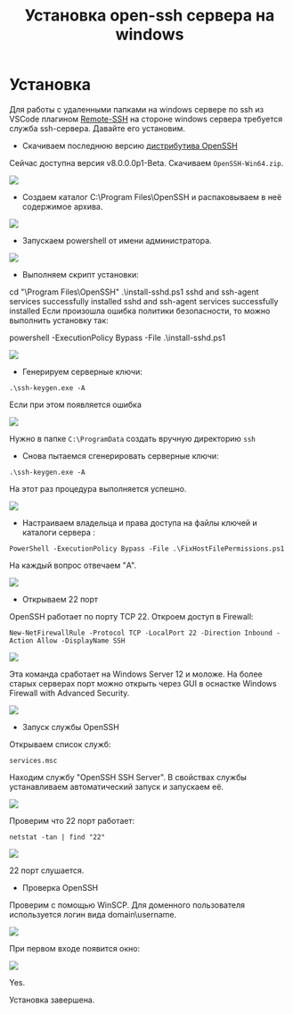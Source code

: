 ﻿---
book: world1c
title: Установка open-ssh сервера на windows
---

# Установка
Для работы с удаленными папками на windows сервере по ssh из VSCode плагином [Remote-SSH](https://github.com/Microsoft/vscode-remote-release) на стороне windows сервера требуется служба ssh-сервера. Давайте его установим.

- Скачиваем последнюю версию [дистрибутива OpenSSH](https://github.com/PowerShell/Win32-OpenSSH/releases)

Сейчас доступна версия v8.0.0.0p1-Beta. Скачиваем `OpenSSH-Win64.zip`.

![](https://lh3.googleusercontent.com/Aqkwx8NzHbuy71nwBWNhM6TrpRLz4eB8MEq6AxVGQC8Fo3xmuidvXm5vH3wVqydzGaUrkQG9Tloy9qr_Gxvl-VUlcMl1RIWyTlo4VLw7cgvs44TRNdsx9UtSVYeSuiX9PNcqIswDKKg=w2400)

- Создаем каталог C:\Program Files\OpenSSH и распаковываем в неё содержимое архива.

![](https://lh3.googleusercontent.com/LkfWMkwRNsdE31HVtB_vnCheVGuA6YTg5G7LSmpbHcLqF3WW3htK9tq2VgS3LeqnPVHl4idt5C_fJljMPu1EGVelJMEJnQ2X3p-H8H-P5SynuFA_MAYjiQiYJSChNonKWtTdZXdf-m0=w2400)

- Запускаем powershell от имени администратора.

![](https://lh3.googleusercontent.com/v5mWGOaF_DI60iCzzYQVVbxhOwioWIjdR3QteckDlOh6J04u7YLulKkwz1DZ6PJECoJBK368XM3wgUZoDvqFd3_ZRVDhk4riKUR5a_IlssbBzQDM4CRnRMQIwdLrYmLSn50_OTqzkvk=w2400)

- Выполняем скрипт установки:

cd "\Program Files\OpenSSH"
.\install-sshd.ps1
sshd and ssh-agent services successfully installed 
sshd and ssh-agent services successfully installed
Если произошла ошибка политики безопасности, то можно выполнить установку так:

powershell -ExecutionPolicy Bypass -File .\install-sshd.ps1

![](https://lh3.googleusercontent.com/0pYe8rH5nAQSTff5-S4V_8qH4q20jZVOfh2iXzwXQeSj_VETMyh5Fugng3yPcuFRp3wS0VkRAQwyOoi8uvKWuVFKAbyok9MRD08cZSQ9fS2s4yargPHU3vjp0oG6aVTRDbJnqdhyWII=w2400)

- Генерируем серверные ключи:

```
.\ssh-keygen.exe -A
```

Если при этом появляется ошибка

![](https://lh3.googleusercontent.com/pi-8wjVYghm3340GIYM2r874q8aV0g1Rfcqpu76S2fO_D_p8NKZSfFdESkU4H9UgzPM00R8bWdC8pdvuRI5stRZs7bcOZMuXJUjQ1VEv3nmCktsHreu5AYhOGEx43lTL4nyRDsUGdvQ=w2400)

Нужно в папке `C:\ProgramData` создать вручную директорию `ssh`

- Снова пытаемся сгенерировать серверные ключи:

```
.\ssh-keygen.exe -A
```

На этот раз процедура выполняется успешно.

![](https://lh3.googleusercontent.com/3CaMCuR08kDuOelVfLFxsWtcBg5n3gguqUqX2-b79lDiwV1-XY0yJMG2UZLsuHo1P-ltz71CWWIj7FAQnhNOeVjQ6jlbITSnenjiaQ98JQk8ZkCjRAhq5_9Hn-Wsih6-nJUYwjFSfjw=w2400)

- Настраиваем владельца и права доступа на файлы ключей и каталоги сервера :

```
PowerShell -ExecutionPolicy Bypass -File .\FixHostFilePermissions.ps1
```
На каждый вопрос отвечаем "A".


![](https://lh3.googleusercontent.com/PFWaQRkcrK0BkRn9ftBJvyT6Ck2dyuzw3SzncNdk_dFC6cWkEeaTFCETHZ8VRFZyZa2k7B4NBclwQGSqEj0k8qRj6spdQqMDel1VuFApgnj_zKNVH13g0vzcugSsv_SvtT_CQfPh5ZI=w2400)

- Открываем 22 порт

OpenSSH работает по порту TCP 22. Откроем доступ в Firewall:

```
New-NetFirewallRule -Protocol TCP -LocalPort 22 -Direction Inbound -Action Allow -DisplayName SSH
```

![](https://lh3.googleusercontent.com/GMIFHo3sFqm2LTeu1G0y-sXZzF9-gVoVdrYK0UVSuRFo4M27mrzRD1IEme_7QYpn-B-XA6MTsAukJTQBGXO7vXkgsQsITM-2pPSZDPBsItyaVvsmi7lu1wlUGIhfMN4B4rCTaTk8Ues=w2400)

Эта команда сработает на Windows Server 12 и моложе. На более старых серверах порт можно открыть через GUI в оснастке Windows Firewall with Advanced Security.

![](https://lh3.googleusercontent.com/0_lFoBoT53_m4eMkbbndsWMcLLd3Rf0k3tDnTioqJ7SCUcX21TiMkNFzym1SpubOmeeH8ElVXYldHO0jy5CB52mcN044TEImfpQK4S8xvJ9wJ3FdQR3gTzUn5tyKDOtd3BHW8AW1sCA=w2400)

- Запуск службы OpenSSH

Открываем список служб:

```
services.msc
```

Находим службу "OpenSSH SSH Server". В свойствах службы устанавливаем автоматический запуск и запускаем её.

![](https://lh3.googleusercontent.com/-sjyvvfmhJfs77QZSGOvjdFDKrA5Nfbbhmu7JNeAJHWHo2TB8_iahf9g-yIChk09AHhdxHj45_zqD_n1g0CCRpz-CyFJTL_2bYx3PdQjXtuhNJJkrK5C62NgkZbuakTEHmPch_6ZuqE=w2400)

Проверим что 22 порт работает:

```
netstat -tan | find "22"
```

![](https://lh3.googleusercontent.com/IpQNsUaT6VE0vNdyxKp7BfkW4Pg3Xy0sKcPaRSeResHy_bzoH-HsJXVSxsHaThdgM63ylkJedVOKftxJdo-VDaXZzNcj3GK9Qv-NXFyaVCHlJUwM8izIdJ0zCWGjxSrluV9KwHBy8b4=w2400)

22 порт слушается.

- Проверка OpenSSH

Проверим с помощью WinSCP. Для доменного пользователя используется логин вида domain\username.

![](https://lh3.googleusercontent.com/GiF01ivuuqsR2cMZt-LEYkhM4uufnmA2gHI8WOhVqqg3zBf9FTKHSSG7OPI-3LNt5RiQ3v_celajt6_STMuNtSys_rOu4sTxRIU6dSKpzasnlqn8uPWrid95hJGCGjcZohRR2TN6Sg4=w2400)

При первом входе появится окно:

![](https://lh3.googleusercontent.com/STV6Hz-I7ay_aZNVUpwtWxq5dZkKYA4Wtwu64rxeowiIxAZznLHzyywtNsewRsro5MsnOoMHTRoPKMABykoA8SsRNaMOCqGkFkND9F7TmMuTYW9P7Qlg3p-OQFOnMtusTj0et3a-Cps=w2400)

Yes.

Установка завершена.


